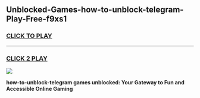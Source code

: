 
## Unblocked-Games-how-to-unblock-telegram-Play-Free-f9xs1
<h3>
<a href="https://premium76.site?title=how-to-unblock-telegram&ref=23A">CLICK TO PLAY</a></h3>
<hr>

<h3>
<a href="https://premium76.site?title=how-to-unblock-telegram&ref=23A">CLICK 2 PLAY</a>
  
</h3>

<a href="https://premium76.site?title=how-to-unblock-telegram&ref=23A"><img src="https://clearcache.store/games.png"></a>


**how-to-unblock-telegram games unblocked: Your Gateway to Fun and Accessible Online Gaming**
